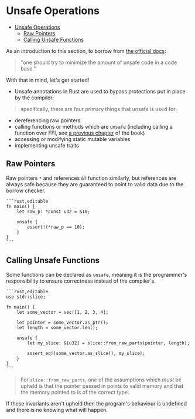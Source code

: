 # Unsafe Operations

<!--ts-->
* [Unsafe Operations](#unsafe-operations)
   * [Raw Pointers](#raw-pointers)
   * [Calling Unsafe Functions](#calling-unsafe-functions)

<!-- Created by https://github.com/ekalinin/github-markdown-toc -->
<!-- Added by: runner, at: Wed Apr  5 16:02:06 UTC 2023 -->

<!--te-->
As an introduction to this section, to borrow from [the official docs][unsafe]:

> "one should try to minimize the amount of unsafe code in a code base."

With that in mind, let's get started!

- Unsafe annotations in Rust are used to bypass protections put in place by the compiler;

> specifically, there are four primary things that unsafe is used for:

* dereferencing raw pointers
* calling functions or methods which are `unsafe` (including calling a function over FFI, see [a previous chapter](std_misc/ffi.md) of the book)
* accessing or modifying static mutable variables
* implementing unsafe traits

## Raw Pointers

Raw pointers `*` and references `&T` function similarly, but references are
always safe because they are guaranteed to point to valid data due to the
borrow checker.

~~~admonish tip title="Dereferencing a raw pointer can only be done through an unsafe block." collapsible=true
```rust,editable
fn main() {
    let raw_p: *const u32 = &10;

    unsafe {
        assert!(*raw_p == 10);
    }
}
```
~~~

## Calling Unsafe Functions

Some functions can be declared as `unsafe`, meaning it is the programmer's responsibility to ensure correctness instead of the compiler's.

~~~admonish tip title="One example of this is [*std::slice::from_raw_parts*] which will create a slice given a pointer to the first element and a length." collapsible=true
```rust,editable
use std::slice;

fn main() {
    let some_vector = vec![1, 2, 3, 4];

    let pointer = some_vector.as_ptr();
    let length = some_vector.len();

    unsafe {
        let my_slice: &[u32] = slice::from_raw_parts(pointer, length);

        assert_eq!(some_vector.as_slice(), my_slice);
    }
}
```
~~~

> For `slice::from_raw_parts`, one of the assumptions which *must* be upheld is that the pointer passed in points to valid memory and that the memory pointed to is of the correct type.

If these invariants aren't upheld then the program's behaviour is undefined and there is no knowing what will happen.


[unsafe]: https://doc.rust-lang.org/book/ch19-01-unsafe-rust.html

[`std::slice::from_raw_parts`]: https://doc.rust-lang.org/std/slice/fn.from_raw_parts.html
